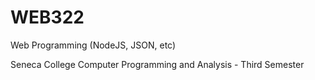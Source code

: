 # WEB322
Web Programming (NodeJS, JSON, etc)

Seneca College
Computer Programming and Analysis - Third Semester
